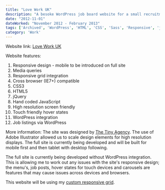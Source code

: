```yaml
---
title: "Love Work UK"
description: "A besoke WordPress job board website for a small recruitment startup, for start ups."
date: "2012-11-01"
dateWorked: "November 2012 - February 2013"
tags: ['Archived', 'WordPress', 'HTML', 'CSS', 'Sass', 'Responsive', 'jQuery', 'Freelance']
category: 'Work'
---
```


Website link: [Love Work UK](https://www.loveworkuk.co.uk "www.loveworkuk.co.uk")

Website features:

1. Responsive design - mobile to be introduced on full site
2. Media queries
3. Responsive grid integration
4. Cross browser (IE7+) compatible
5. CSS3
6. HTML5
7. jQuery
8. Hand coded JavaScript
9. High resolution screen friendly
10. Touch friendly hover states
11. WordPress integration
12. Job listings via WordPress

More information: The site was designed by [The Tiny Agency](https://www.thetinyagency.com "The Tiny Agency"). The use of Adobe Illustrator allowed us to scale design elements for high resolution displays. The full site is currently being developed and will be built for mobile first and then tablet with desktop following.

The full site is currently being developed without WordPress integration. This is allowing me to work out any issues with the site's responsive design; the menu's, job posts, hover states for touch devices and carousels are features that may cause issues across devices and browsers.

This website will be using my [custom responsive grid](# "My custom responsive grid").
